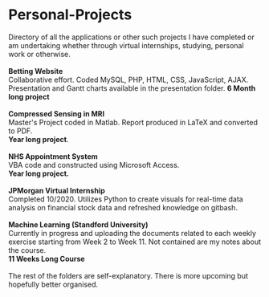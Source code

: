 # Personal-Projects
Directory of all the applications or other such projects I have completed or am undertaking whether through virtual internships, studying, personal work or otherwise. <br> <br>
**Betting Website**<br>
Collaborative effort. Coded MySQL, PHP, HTML, CSS, JavaScript, AJAX. Presentation and Gantt charts available in the presentation folder.
**6 Month long project**<br><br>
**Compressed Sensing in MRI**<br>
Master's Project coded in Matlab. Report produced in LaTeX and converted to PDF.<br> 
**Year long project**. <br><br>
**NHS Appointment System**<br>
VBA code and constructed using Microsoft Access. <br>
**Year long project.** <br><br>
**JPMorgan Virtual Internship**<br>
Completed 10/2020. Utilizes Python to create visuals for real-time data analysis on financial stock data and refreshed knowledge on gitbash. <br><br>
**Machine Learning (Standford University)**<br>
Currently in progress and uploading the documents related to each weekly exercise starting from Week 2 to Week 11. 
Not contained are my notes about the course. <br>
**11 Weeks Long Course** <br><br>
The rest of the folders are self-explanatory. There is more upcoming but hopefully better organised. 
